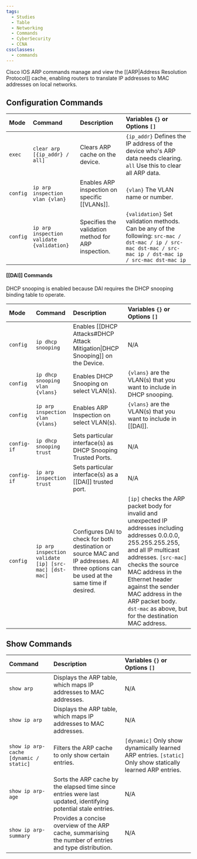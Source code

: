 ```yaml
---
tags:
  - Studies
  - Table
  - Networking
  - Commands
  - CyberSecurity
  - CCNA
cssclasses:
  - commands
---
```

Cisco IOS ARP commands manage and view the [[ARP|Address Resolution Protocol]] cache, enabling routers to translate IP addresses to MAC addresses on local networks.

## Configuration Commands

| Mode     | Command                                   | Description                                         | Variables `{}` or Options `[]`                                                                                                                                |
| :------- | :---------------------------------------- | :-------------------------------------------------- | :------------------------------------------------------------------------------------------------------------------------------------------------------------ |
| `exec`   | `clear arp [{ip_addr} / all]`             | Clears ARP cache on the device.                     | `{ip_addr}` Defines the IP address of the device who's ARP data needs clearing. `all` Use this to clear all ARP data.                                         |
| `config` | `ip arp inspection vlan {vlan}`           | Enables ARP inspection on specific [[VLANs]].       | `{vlan}` The VLAN name or number.                                                                                                                             |
| `config` | `ip arp inspection validate {validation}` | Specifies the validation method for ARP inspection. | `{validation}` Set validation methods. Can be any of the following: `src-mac / dst-mac / ip / src-mac dst-mac / src-mac ip / dst-mac ip / src-mac dst-mac ip` |
#### [[DAI]] Commands

DHCP snooping is enabled because DAI requires the DHCP snooping binding table to operate.

| Mode        | Command                                               | Description                                                                                                                             | Variables `{}` or Options `[]`                                                                                                                                                                                                                                                                                                           |
| :---------- | :---------------------------------------------------- | :-------------------------------------------------------------------------------------------------------------------------------------- | :--------------------------------------------------------------------------------------------------------------------------------------------------------------------------------------------------------------------------------------------------------------------------------------------------------------------------------------- |
| `config`    | `ip dhcp snooping`                                    | Enables [[DHCP Attacks#DHCP Attack Mitigation\|DHCP Snooping]] on the Device.                                                           | N/A                                                                                                                                                                                                                                                                                                                                      |
| `config`    | `ip dhcp snooping vlan {vlans}`                       | Enables DHCP Snooping on select VLAN(s).                                                                                                | `{vlans}` are the VLAN(s) that you want to include in DHCP snooping.                                                                                                                                                                                                                                                                     |
| `config`    | `ip arp inspection vlan {vlans}`                      | Enables ARP Inspection on select VLAN(s).                                                                                               | `{vlans}` are the VLAN(s) that you want to include in [[DAI]].                                                                                                                                                                                                                                                                           |
| `config-if` | `ip dhcp snooping trust`                              | Sets particular interface(s) as DHCP Snooping Trusted Ports.                                                                            | N/A                                                                                                                                                                                                                                                                                                                                      |
| `config-if` | `ip arp inspection trust`                             | Sets particular interface(s) as a [[DAI]] trusted port.                                                                                 | N/A                                                                                                                                                                                                                                                                                                                                      |
| `config`    | `ip arp inspection validate [ip] [src-mac] [dst-mac]` | Configures DAI to check for both destination or source MAC and IP addresses. All three options can be used at the same time if desired. | `[ip]` checks the ARP packet body for invalid and unexpected IP addresses including addresses 0.0.0.0, 255.255.255.255, and all IP multicast addresses. `[src-mac]` checks the source MAC address in the Ethernet header against the sender MAC address in the ARP packet body. `dst-mac` as above, but for the destination MAC address. |

## Show Commands



| Command                                | Description                                                                                                   | Variables `{}` or Options `[]`                                                                              |
| :------------------------------------- | :------------------------------------------------------------------------------------------------------------ | :---------------------------------------------------------------------------------------------------------- |
| `show arp`                             | Displays the ARP table, which maps IP addresses to MAC addresses.                                             | N/A                                                                                                         |
| `show ip arp`                          | Displays the ARP table, which maps IP addresses to MAC addresses.                                             | N/A                                                                                                         |
| `show ip arp-cache [dynamic / static]` | Filters the ARP cache to only show certain entries.                                                           | `[dynamic]` Only show dynamically learned ARP entries. `[static]` Only show statically learned ARP entries. |
| `show ip arp-age`                      | Sorts the ARP cache by the elapsed time since entries were last updated, identifying potential stale entries. | N/A                                                                                                         |
| `show ip arp-summary`                  | Provides a concise overview of the ARP cache, summarising the number of entries and type distribution.        | N/A                                                                                                         |


